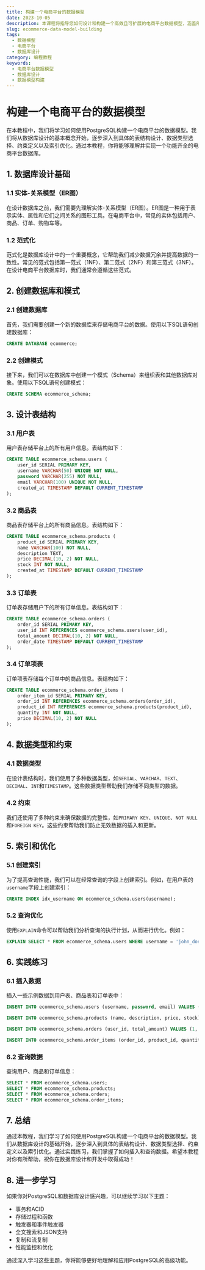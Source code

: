 ```yaml
---
title: 构建一个电商平台的数据模型
date: 2023-10-05
description: 本课程将指导您如何设计和构建一个高效且可扩展的电商平台数据模型，涵盖用户、产品、订单等核心模块。
slug: ecommerce-data-model-building
tags:
  - 数据模型
  - 电商平台
  - 数据库设计
category: 编程教程
keywords:
  - 电商平台数据模型
  - 数据库设计
  - 数据模型构建
---
```


# 构建一个电商平台的数据模型

在本教程中，我们将学习如何使用PostgreSQL构建一个电商平台的数据模型。我们将从数据库设计的基本概念开始，逐步深入到具体的表结构设计、数据类型选择、约束定义以及索引优化。通过本教程，你将能够理解并实现一个功能齐全的电商平台数据库。

## 1. 数据库设计基础

### 1.1 实体-关系模型（ER图）

在设计数据库之前，我们需要先理解实体-关系模型（ER图）。ER图是一种用于表示实体、属性和它们之间关系的图形工具。在电商平台中，常见的实体包括用户、商品、订单、购物车等。

### 1.2 范式化

范式化是数据库设计中的一个重要概念，它帮助我们减少数据冗余并提高数据的一致性。常见的范式包括第一范式（1NF）、第二范式（2NF）和第三范式（3NF）。在设计电商平台数据库时，我们通常会遵循这些范式。

## 2. 创建数据库和模式

### 2.1 创建数据库

首先，我们需要创建一个新的数据库来存储电商平台的数据。使用以下SQL语句创建数据库：

```sql
CREATE DATABASE ecommerce;
```

### 2.2 创建模式

接下来，我们可以在数据库中创建一个模式（Schema）来组织表和其他数据库对象。使用以下SQL语句创建模式：

```sql
CREATE SCHEMA ecommerce_schema;
```

## 3. 设计表结构

### 3.1 用户表

用户表存储平台上的所有用户信息。表结构如下：

```sql
CREATE TABLE ecommerce_schema.users (
    user_id SERIAL PRIMARY KEY,
    username VARCHAR(50) UNIQUE NOT NULL,
    password VARCHAR(255) NOT NULL,
    email VARCHAR(100) UNIQUE NOT NULL,
    created_at TIMESTAMP DEFAULT CURRENT_TIMESTAMP
);
```

### 3.2 商品表

商品表存储平台上的所有商品信息。表结构如下：

```sql
CREATE TABLE ecommerce_schema.products (
    product_id SERIAL PRIMARY KEY,
    name VARCHAR(100) NOT NULL,
    description TEXT,
    price DECIMAL(10, 2) NOT NULL,
    stock INT NOT NULL,
    created_at TIMESTAMP DEFAULT CURRENT_TIMESTAMP
);
```

### 3.3 订单表

订单表存储用户下的所有订单信息。表结构如下：

```sql
CREATE TABLE ecommerce_schema.orders (
    order_id SERIAL PRIMARY KEY,
    user_id INT REFERENCES ecommerce_schema.users(user_id),
    total_amount DECIMAL(10, 2) NOT NULL,
    order_date TIMESTAMP DEFAULT CURRENT_TIMESTAMP
);
```

### 3.4 订单项表

订单项表存储每个订单中的商品信息。表结构如下：

```sql
CREATE TABLE ecommerce_schema.order_items (
    order_item_id SERIAL PRIMARY KEY,
    order_id INT REFERENCES ecommerce_schema.orders(order_id),
    product_id INT REFERENCES ecommerce_schema.products(product_id),
    quantity INT NOT NULL,
    price DECIMAL(10, 2) NOT NULL
);
```

## 4. 数据类型和约束

### 4.1 数据类型

在设计表结构时，我们使用了多种数据类型，如`SERIAL`、`VARCHAR`、`TEXT`、`DECIMAL`、`INT`和`TIMESTAMP`。这些数据类型帮助我们存储不同类型的数据。

### 4.2 约束

我们还使用了多种约束来确保数据的完整性，如`PRIMARY KEY`、`UNIQUE`、`NOT NULL`和`FOREIGN KEY`。这些约束帮助我们防止无效数据的插入和更新。

## 5. 索引和优化

### 5.1 创建索引

为了提高查询性能，我们可以在经常查询的字段上创建索引。例如，在用户表的`username`字段上创建索引：

```sql
CREATE INDEX idx_username ON ecommerce_schema.users(username);
```

### 5.2 查询优化

使用`EXPLAIN`命令可以帮助我们分析查询的执行计划，从而进行优化。例如：

```sql
EXPLAIN SELECT * FROM ecommerce_schema.users WHERE username = 'john_doe';
```

## 6. 实践练习

### 6.1 插入数据

插入一些示例数据到用户表、商品表和订单表中：

```sql
INSERT INTO ecommerce_schema.users (username, password, email) VALUES ('john_doe', 'password123', 'john@example.com');

INSERT INTO ecommerce_schema.products (name, description, price, stock) VALUES ('Laptop', 'High-performance laptop', 1200.00, 10);

INSERT INTO ecommerce_schema.orders (user_id, total_amount) VALUES (1, 1200.00);

INSERT INTO ecommerce_schema.order_items (order_id, product_id, quantity, price) VALUES (1, 1, 1, 1200.00);
```

### 6.2 查询数据

查询用户、商品和订单信息：

```sql
SELECT * FROM ecommerce_schema.users;
SELECT * FROM ecommerce_schema.products;
SELECT * FROM ecommerce_schema.orders;
SELECT * FROM ecommerce_schema.order_items;
```

## 7. 总结

通过本教程，我们学习了如何使用PostgreSQL构建一个电商平台的数据模型。我们从数据库设计的基础开始，逐步深入到具体的表结构设计、数据类型选择、约束定义以及索引优化。通过实践练习，我们掌握了如何插入和查询数据。希望本教程对你有所帮助，祝你在数据库设计和开发中取得成功！

## 8. 进一步学习

如果你对PostgreSQL和数据库设计感兴趣，可以继续学习以下主题：

- 事务和ACID
- 存储过程和函数
- 触发器和事件触发器
- 全文搜索和JSON支持
- 复制和流复制
- 性能监控和优化

通过深入学习这些主题，你将能够更好地理解和应用PostgreSQL的高级功能。